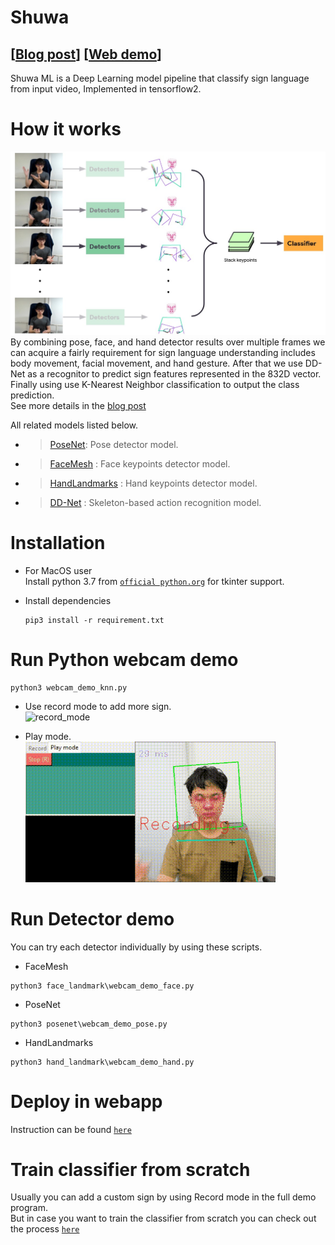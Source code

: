 # Shuwa

## [[Blog post]()] [[Web demo](https://bitstudio.github.io/shuwa/web_demo/public)]

Shuwa ML is a Deep Learning model pipeline that classify sign language from input video, Implemented in tensorflow2.

# How it works

![](assets/overview.jpg)  
By combining pose, face, and hand detector results over multiple frames we can acquire a fairly requirement for sign language understanding includes body movement, facial movement, and hand gesture. After that we use DD-Net as a recognitor to predict sign features represented in the 832D vector. Finally using use K-Nearest Neighbor classification to output the class prediction.  
See more details in the [blog post]()

All related models listed below.

- > [PoseNet](https://github.com/tensorflow/tfjs-models/tree/master/posenet): Pose detector model.
- > [FaceMesh](https://google.github.io/mediapipe/solutions/face_mesh) : Face keypoints detector model.
- > [HandLandmarks](https://google.github.io/mediapipe/solutions/hands) : Hand keypoints detector model.
- > [DD-Net](https://github.com/fandulu/DD-Net) : Skeleton-based action recognition model.

# Installation

- For MacOS user  
  Install python 3.7 from [`official python.org`](https://www.python.org/downloads/release/python-379/) for tkinter support.


- Install dependencies
  ```
  pip3 install -r requirement.txt 
  ```

# Run Python webcam demo

```
python3 webcam_demo_knn.py
```

- Use record mode to add more sign.  
  ![record_mode](assets/record_mode.gif)

- Play mode.  
  ![play_mode](assets/play_mode.gif)

# Run Detector demo

You can try each detector individually by using these scripts.

- FaceMesh

```
python3 face_landmark\webcam_demo_face.py
```

- PoseNet

```
python3 posenet\webcam_demo_pose.py
```

- HandLandmarks

```
python3 hand_landmark\webcam_demo_hand.py
```

# Deploy in webapp

Instruction can be found [`here`](/web_demo)

# Train classifier from scratch

Usually you can add a custom sign by using Record mode in the full demo program.  
But in case you want to train the classifier from scratch you can check out the process [`here`](/classifier)
